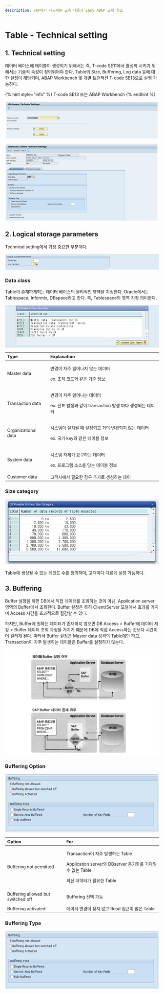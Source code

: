 ```yaml
---
description: SAP에서 제공하는 교육 내용과 Easy ABAP 교재 참조
---
```


# Table - Technical setting

## 1. Technical setting

데이터 베이스에 테이블이 생성되기 위해서는 즉, T-code SE11에서 활성화 시키기 위해서는 기술적 속성이 정의되어야 한다. Table의 Size, Buffering, Log data 등에 대한 설정이 해당되며, ABAP Workbench 및 개별 트랜잭션 T-code SE13으로 실행 가능하다.

{% hint style="info" %}
T-code SE13 또는 ABAP Workbench
{% endhint %}

![T-code SE13](../../.gitbook/assets/image%20%2813%29.png)

![Technical setting](../../.gitbook/assets/image%20%2830%29.png)



## 2. Logical storage parameters

Technical setting에서 가장 중요한 부분이다.

![Technical setting &amp;gt; General properties &amp;gt; Logical storage parameters](../../.gitbook/assets/image%20%284%29.png)

### Data class

Table이 존재하게되는 데이터 베이스의 물리적인 영역을 지정한다. Oracle에서는 Tablespace, Informix, DBspace라고 한다. 즉, Tablespace의 영역 지정 의미한다. 

![Data class type](../../.gitbook/assets/image%20%2816%29.png)

<table>
  <thead>
    <tr>
      <th style="text-align:left">Type</th>
      <th style="text-align:left">Explanation</th>
    </tr>
  </thead>
  <tbody>
    <tr>
      <td style="text-align:left">Master data</td>
      <td style="text-align:left">
        <p>&#xBCC0;&#xACBD;&#xC774; &#xC790;&#xC8FC; &#xC77C;&#xC5B4;&#xB098;&#xC9C0;
          &#xC54A;&#xB294; &#xB370;&#xC774;&#xD130;</p>
        <p>ex. &#xC870;&#xC9C1; &#xCF54;&#xB4DC;&#xC640; &#xAC19;&#xC740; &#xAE30;&#xC900;
          &#xC815;&#xBCF4;</p>
      </td>
    </tr>
    <tr>
      <td style="text-align:left">Transaction data</td>
      <td style="text-align:left">
        <p>&#xBCC0;&#xACBD;&#xC774; &#xC790;&#xC8FC; &#xC77C;&#xC5B4;&#xB098;&#xB294;
          &#xB370;&#xC774;&#xD130;</p>
        <p>ex. &#xC804;&#xD45C; &#xBC1C;&#xC0DD;&#xACFC; &#xAC19;&#xC774; transaction
          &#xBC1C;&#xC0DD; &#xB9C8;&#xB2E4; &#xC0DD;&#xC131;&#xB418;&#xB294; &#xB370;&#xC774;&#xD130;</p>
      </td>
    </tr>
    <tr>
      <td style="text-align:left">Organizational data</td>
      <td style="text-align:left">
        <p>&#xC2DC;&#xC2A4;&#xD15C;&#xC774; &#xC124;&#xCE58;&#xB420; &#xB54C; &#xC124;&#xC815;&#xB418;&#xACE0;
          &#xAC70;&#xC758; &#xBCC0;&#xACBD;&#xB418;&#xC9C0; &#xC54A;&#xB294; &#xB370;&#xC774;&#xD130;</p>
        <p>ex. &#xAD6D;&#xAC00; key&#xC640; &#xAC19;&#xC740; &#xD14C;&#xC774;&#xBE14;
          &#xC815;&#xBCF4;</p>
      </td>
    </tr>
    <tr>
      <td style="text-align:left">System data</td>
      <td style="text-align:left">
        <p>&#xC2DC;&#xC2A4;&#xD15C; &#xC790;&#xCCB4;&#xAC00; &#xC694;&#xAD6C;&#xD558;&#xB294;
          &#xB370;&#xC774;&#xD130;</p>
        <p>ex. &#xD504;&#xB85C;&#xADF8;&#xB7A8; &#xC18C;&#xC2A4;&#xB97C; &#xB2F4;&#xB294;
          &#xD14C;&#xC774;&#xBE14; &#xC815;&#xBCF4;</p>
      </td>
    </tr>
    <tr>
      <td style="text-align:left">Customer data</td>
      <td style="text-align:left">&#xACE0;&#xAC1D;&#xC0AC;&#xC5D0;&#xC11C; &#xD544;&#xC694;&#xD55C; &#xACBD;&#xC6B0;
        &#xCD94;&#xAC00;&#xB85C; &#xC0DD;&#xC131;&#xD558;&#xB294; &#xB370;&#xC774;</td>
    </tr>
  </tbody>
</table>

### Size category

![Data size category](../../.gitbook/assets/image%20%288%29.png)

Table에 생성될 수 있는 레코드 수를 정의하며, 고객마다 다르게 설정 가능하다.



## 3. Buffering

Buffer 설정을 하면 DB에서 직접 데이터를 조회하는 것이 아닌, Application server 영역의 Buffer에서 조회한다. Buffer 설정은 특히 Client/Server 모델에서 효과를 가지며 Access 시간을 효과적으로 절감할 수 있다.

하지만, Buffer에 원하는 데이터가 존재하지 않으면 DB Access &gt; Buffer에 데이터 저장 &gt; Buffer 데이터 조회 과정을 거치기 떄문에 DB에 직접 Access하는 것보다 시간이 더 걸리게 된다. 따라서 Buffer 설정은 Master data 성격의 Table에만 하고, Transaction이 자주 발생하는 테이블은 Buffer를 설정하지 않는다.

![&#xCD9C;&#xCC98; Easy ABAP](../../.gitbook/assets/image%20%283%29.png)

### Buffering Option

![](../../.gitbook/assets/image%20%281%29.png)

<table>
  <thead>
    <tr>
      <th style="text-align:left">Option</th>
      <th style="text-align:left">For</th>
    </tr>
  </thead>
  <tbody>
    <tr>
      <td style="text-align:left">Buffering not permitted</td>
      <td style="text-align:left">
        <p>Transaction&#xC774; &#xC790;&#xC8FC; &#xBC1C;&#xC0DD;&#xD558;&#xB294;
          Table</p>
        <p>Application server&#xC640; DBserver &#xB3D9;&#xAE30;&#xD654;&#xB97C; &#xAE30;&#xB2E4;&#xB9B4;
          &#xC218; &#xC5C6;&#xB294; Table</p>
        <p>&#xCD5C;&#xC2E0; &#xB370;&#xC774;&#xD130;&#xAC00; &#xD544;&#xC694;&#xD55C;
          Table</p>
      </td>
    </tr>
    <tr>
      <td style="text-align:left">Buffering allowed but switched off</td>
      <td style="text-align:left">
        <p>Buffering &#xC120;&#xD0DD; &#xAC00;&#xB2A5;</p>
        <p></p>
      </td>
    </tr>
    <tr>
      <td style="text-align:left">Buffering activated</td>
      <td style="text-align:left">&#xB370;&#xC774;&#xD130; &#xBCC0;&#xACBD;&#xC774; &#xC7A6;&#xC9C0; &#xC54A;&#xACE0;
        Read &#xC811;&#xADFC;&#xC774; &#xB9CE;&#xC740; Table</td>
    </tr>
  </tbody>
</table>

### Buffering Type

![](../../.gitbook/assets/image%20%2812%29.png)



